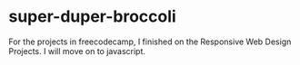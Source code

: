 # super-duper-broccoli
For the projects in freecodecamp, I finished on the Responsive Web Design Projects.
I will move on to javascript.